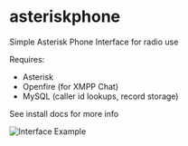 asteriskphone
=============

Simple Asterisk Phone Interface for radio use

Requires:
* Asterisk
* Openfire (for XMPP Chat)
* MySQL (caller id lookups, record storage)

See install docs for more info

![Interface Example](http://www.thevoiceasia.com/phone.png)
